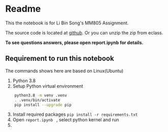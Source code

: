 

# Readme
This the notebook is for Li Bin Song's MM805 Assignment. 

The source code is located at [github](https://github.com/ziyunxiao/mm805_assignment.git). Or you can unzip the zip from eclass.

**To see questions answers, please open report.ipynb for details.**

## Requirement to run this notebook
The commands shows here are based on Linux(Ubuntu)
1. Python 3.8
2. Setup Python virtual environment 
```bash
    python3.8 -m venv .venv
    . .venv/bin/activate
    pip install --upgrade pip
```
3. Install required packages `pip install -r requirements.txt`
4. Open `report.ipynb ` , select python kernel and run
5. 